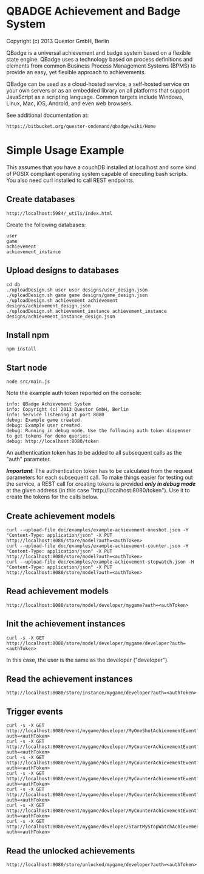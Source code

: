 # QBADGE Achievement and Badge System

Copyright (c) 2013 Questor GmbH, Berlin

QBadge is a universal achievement and badge system based on a flexible state engine. QBadge uses a technology based on process definitions and elements from common Business Process Management Systems (BPMS) to provide an easy, yet flexible approach to achievements.

QBadge can be used as a cloud-hosted service, a self-hosted service on your own servers or as an embedded library on all platforms that support JavaScript as a scripting language. Common targets include Windows, Linux, Mac, iOS, Android, and even web browsers.

See additional documentation at:

    https://bitbucket.org/questor-ondemand/qbadge/wiki/Home

# Simple Usage Example

This assumes that you have a couchDB installed at localhost and some kind of POSIX compliant operating
system capable of executing bash scripts. You also need curl installed to call REST endpoints.

## Create databases

    http://localhost:5984/_utils/index.html

Create the following databases:

    user
    game
    achievement
    achievement_instance

## Upload designs to databases

    cd db
    ./uploadDesign.sh user user designs/user_design.json
    ./uploadDesign.sh game game designs/game_design.json
    ./uploadDesign.sh achievement achievement designs/achievement_design.json
    ./uploadDesign.sh achievement_instance achievement_instance designs/achievement_instance_design.json

## Install npm

    npm install

## Start node

    node src/main.js

Note the example auth token reported on the console:

    info: QBadge Achievement System
    info: Copyright (c) 2013 Questor GmbH, Berlin
    info: Service listening at port 8080
    debug: Example game created.
    debug: Example user created.
    debug: Running in debug mode. Use the following auth token dispenser to get tokens for demo queries:
    debug: http://localhost:8080/token

An authentication token has to be added to all subsequent calls as the "auth" parameter.

***Important***: The authentication token has to be calculated from the request parameters for each subsequent call.
To make things easier for testing out the service, a REST call for creating tokens is provided ***only in debug
mode*** at the given address (in this case "http://localhost:8080/token"). Use it to create the tokens for the calls
below.

## Create achievement models

    curl --upload-file doc/examples/example-achievement-oneshot.json -H "Content-Type: application/json" -X PUT http://localhost:8080/store/model?auth=<authToken>
    curl --upload-file doc/examples/example-achievement-counter.json -H "Content-Type: application/json" -X PUT http://localhost:8080/store/model?auth=<authToken>
    curl --upload-file doc/examples/example-achievement-stopwatch.json -H "Content-Type: application/json" -X PUT http://localhost:8080/store/model?auth=<authToken>

## Read achievement models

    http://localhost:8080/store/model/developer/mygame?auth=<authToken>

## Init the achievement instances

    curl -s -X GET http://localhost:8080/store/model/developer/mygame/developer?auth=<authToken>

In this case, the user is the same as the developer ("developer").

## Read the achievement instances

    http://localhost:8080/store/instance/mygame/developer?auth=<authToken>

## Trigger events

    curl -s -X GET http://localhost:8080/event/mygame/developer/MyOneShotAchievementEvent?auth=<authToken>
    curl -s -X GET http://localhost:8080/event/mygame/developer/MyCounterAchievementEvent?auth=<authToken>
    curl -s -X GET http://localhost:8080/event/mygame/developer/MyCounterAchievementEvent?auth=<authToken>
    curl -s -X GET http://localhost:8080/event/mygame/developer/MyCounterAchievementEvent?auth=<authToken>
    curl -s -X GET http://localhost:8080/event/mygame/developer/MyCounterAchievementEvent?auth=<authToken>
    curl -s -X GET http://localhost:8080/event/mygame/developer/MyCounterAchievementEvent?auth=<authToken>
    curl -s -X GET http://localhost:8080/event/mygame/developer/StartMyStopWatchAchievementEvent?auth=<authToken>

## Read the unlocked achievements

    http://localhost:8080/store/unlocked/mygame/developer?auth=<authToken>
